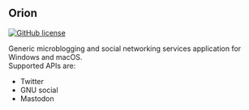 Orion
----
[![GitHub license](https://img.shields.io/github/license/fuyuno/Orion.svg?style=flat-square)](LICENSE)

Generic microblogging and social networking services application for Windows and macOS.  
Supported APIs are:  

* Twitter
* GNU social
* Mastodon

